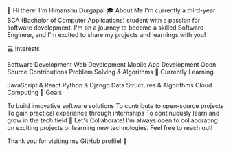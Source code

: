 👋 Hi there! I'm Himanshu Durgapal 🎓 About Me I'm currently a third-year BCA (Bachelor of Computer Applications) student with a passion for software development. I'm on a journey to become a skilled Software Engineer, and I'm excited to share my projects and learnings with you!

💻 Interests

Software Development
Web Development
Mobile App Development
Open Source Contributions
Problem Solving & Algorithms
🌱 Currently Learning

JavaScript & React
Python & Django
Data Structures & Algorithms
Cloud Computing
🚀 Goals

To build innovative software solutions
To contribute to open-source projects
To gain practical experience through internships
To continuously learn and grow in the tech field
🤝 Let's Collaborate! I'm always open to collaborating on exciting projects or learning new technologies. Feel free to reach out!

Thank you for visiting my GitHub profile! 🌟	

